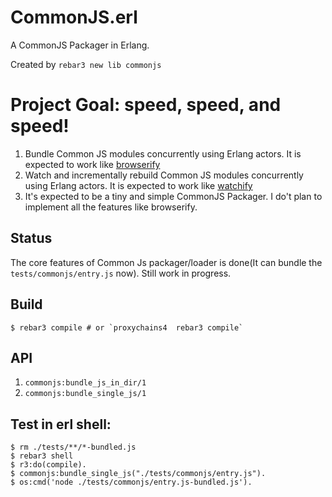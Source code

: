 CommonJS.erl
=====
A CommonJS Packager in Erlang.

Created by `rebar3 new lib commonjs`

# Project Goal: speed, speed, and speed!
1. Bundle Common JS modules concurrently using Erlang actors. It is expected to work like [browserify](https://github.com/substack/node-browserify)
2. Watch and incrementally rebuild Common JS modules concurrently using Erlang actors. It is expected to work like [watchify](https://github.com/substack/watchify)
3. It's expected to be a tiny and simple CommonJS Packager. I do't plan to implement all the features like browserify.

## Status
The core features of Common Js packager/loader is done(It can bundle the `tests/commonjs/entry.js` now). Still work in progress. 


Build
-----

    $ rebar3 compile # or `proxychains4  rebar3 compile`

API
-----
1. `commonjs:bundle_js_in_dir/1`
2. `commonjs:bundle_single_js/1`

Test in erl shell:
-----
    $ rm ./tests/**/*-bundled.js
    $ rebar3 shell
    $ r3:do(compile).
    $ commonjs:bundle_single_js("./tests/commonjs/entry.js").
    $ os:cmd('node ./tests/commonjs/entry.js-bundled.js').
